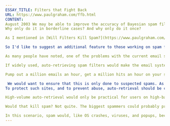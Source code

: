 ```yaml
---
ESSAY_TITLE: Filters that Fight Back
URL: https://www.paulgraham.com/ffb.html
CONTENT:
August 2003 We may be able to improve the accuracy of Bayesian spam filters by having them follow links to see what's waiting at the other end. Richard Jowsey of [death2spam](http://death2spam.com/) now does this in borderline cases, and reports that it works well.
Why only do it in borderline cases? And why only do it once?

As I mentioned in [Will Filters Kill Spam?](https://www.paulgraham.com/wfks.html), following all the urls in a spam would have an amusing side-effect. If popular email clients did this in order to filter spam, the spammer's servers would take a serious pounding. The more I think about this, the better an idea it seems. This isn't just amusing; it would be hard to imagine a more perfectly targeted counterattack on spammers.

So I'd like to suggest an additional feature to those working on spam filters: a "punish" mode which, if turned on, would spider every url in a suspected spam n times, where n could be set by the user.  (Footnote: Note not found.)

As many people have noted, one of the problems with the current email system is that it's too passive. It does whatever you tell it. So far all the suggestions for fixing the problem seem to involve new protocols. This one wouldn't.

If widely used, auto-retrieving spam filters would make the email system _rebound._ The huge volume of the spam, which has so far worked in the spammer's favor, would now work against him, like a branch snapping back in his face. Auto-retrieving spam filters would drive the spammer's [costs](http://www.bork.ca/pics/?path=incoming&img=bill.jpg) up, and his sales down: his bandwidth usage would go through the roof, and his servers would grind to a halt under the load, which would make them unavailable to the people who would have responded to the spam.

Pump out a million emails an hour, get a million hits an hour on your servers.

 We would want to ensure that this is only done to suspected spams. As a rule, any url sent to millions of people is likely to be a spam url, so submitting every http request in every email would work fine nearly all the time. But there are a few cases where this isn't true: the urls at the bottom of mails sent from free email services like Yahoo Mail and Hotmail, for example.
To protect such sites, and to prevent abuse, auto-retrieval should be combined with blacklists of spamvertised sites. Only sites on a blacklist would get crawled, and sites would be blacklisted only after being inspected by humans. The lifetime of a spam must be several hours at least, so it should be easy to update such a list in time to interfere with a spam promoting a new site.  (Footnote: Note not found.)

High-volume auto-retrieval would only be practical for users on high-bandwidth connections, but there are enough of those to cause spammers serious trouble. Indeed, this solution neatly mirrors the problem. The problem with spam is that in order to reach a few gullible people the spammer sends mail to everyone. The non-gullible recipients are merely collateral damage. But the non-gullible majority won't stop getting spam until they can stop (or threaten to stop) the gullible from responding to it. Auto-retrieving spam filters offer them a way to do this.

Would that kill spam? Not quite. The biggest spammers could probably protect their servers against auto-retrieving filters. However, the easiest and cheapest way for them to do it would be to include working unsubscribe links in their mails. And this would be a necessity for smaller fry, and for "legitimate" sites that hired spammers to promote them. So if auto-retrieving filters became widespread, they'd become auto-unsubscribing filters.

In this scenario, spam would, like OS crashes, viruses, and popups, become one of those plagues that only afflict people who don't bother to use the right software.
---
```

